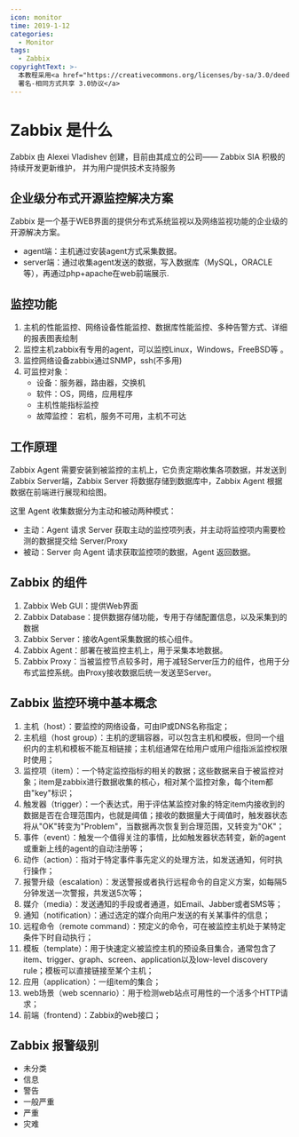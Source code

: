 ```yaml
---
icon: monitor
time: 2019-1-12
categories:
  - Monitor
tags:
  - Zabbix
copyrightText: >-
  本教程采用<a href="https://creativecommons.org/licenses/by-sa/3.0/deed.zh">知识共享
  署名-相同方式共享 3.0协议</a>
---
```


# Zabbix 是什么

Zabbix 由 Alexei Vladishev 创建，目前由其成立的公司—— Zabbix SIA 积极的持续开发更新维护， 并为用户提供技术支持服务

## 企业级分布式开源监控解决方案

Zabbix 是一个基于WEB界面的提供分布式系统监视以及网络监视功能的企业级的开源解决方案。

* agent端：主机通过安装agent方式采集数据。
* server端：通过收集agent发送的数据，写入数据库（MySQL，ORACLE等），再通过php+apache在web前端展示.

## 监控功能

1. 主机的性能监控、网络设备性能监控、数据库性能监控、多种告警方式、详细的报表图表绘制
2. 监控主机zabbix有专用的agent，可以监控Linux，Windows，FreeBSD等 。
3. 监控网络设备zabbix通过SNMP，ssh\(不多用\)
4. 可监控对象：
   * 设备：服务器，路由器，交换机
   * 软件：OS，网络，应用程序
   * 主机性能指标监控
   * 故障监控： 宕机，服务不可用，主机不可达

## 工作原理

Zabbix Agent 需要安装到被监控的主机上，它负责定期收集各项数据，并发送到 Zabbix Server端，Zabbix Server 将数据存储到数据库中，Zabbix Agent 根据数据在前端进行展现和绘图。

这里 Agent 收集数据分为主动和被动两种模式：

* 主动：Agent 请求 Server 获取主动的监控项列表，并主动将监控项内需要检测的数据提交给 Server/Proxy
* 被动：Server 向 Agent 请求获取监控项的数据，Agent 返回数据。

## Zabbix 的组件

1. Zabbix Web GUI：提供Web界面
2. Zabbix Database：提供数据存储功能，专用于存储配置信息，以及采集到的数据
3. Zabbix Server：接收Agent采集数据的核心组件。
4. Zabbix Agent：部署在被监控主机上，用于采集本地数据。
5. Zabbix Proxy：当被监控节点较多时，用于减轻Server压力的组件，也用于分布式监控系统。由Proxy接收数据后统一发送至Server。

## Zabbix 监控环境中基本概念

1. 主机（host）：要监控的网络设备，可由IP或DNS名称指定；
2. 主机组（host group）：主机的逻辑容器，可以包含主机和模板，但同一个组织内的主机和模板不能互相链接；主机组通常在给用户或用户组指派监控权限时使用；
3. 监控项（item）：一个特定监控指标的相关的数据；这些数据来自于被监控对象；item是zabbix进行数据收集的核心，相对某个监控对象，每个item都由"key"标识；
4. 触发器（trigger）：一个表达式，用于评估某监控对象的特定item内接收到的数据是否在合理范围内，也就是阈值；接收的数据量大于阈值时，触发器状态将从"OK"转变为"Problem"，当数据再次恢复到合理范围，又转变为"OK"；
5. 事件（event）：触发一个值得关注的事情，比如触发器状态转变，新的agent或重新上线的agent的自动注册等；
6. 动作（action）：指对于特定事件事先定义的处理方法，如发送通知，何时执行操作；
7. 报警升级（escalation）：发送警报或者执行远程命令的自定义方案，如每隔5分钟发送一次警报，共发送5次等；
8. 媒介（media）：发送通知的手段或者通道，如Email、Jabber或者SMS等；
9. 通知（notification）：通过选定的媒介向用户发送的有关某事件的信息；
10. 远程命令（remote command）：预定义的命令，可在被监控主机处于某特定条件下时自动执行；
11. 模板（template）：用于快速定义被监控主机的预设条目集合，通常包含了item、trigger、graph、screen、application以及low-level discovery rule；模板可以直接链接至某个主机；
12. 应用（application）：一组item的集合；
13. web场景（web scennario）：用于检测web站点可用性的一个活多个HTTP请求；
14. 前端（frontend）：Zabbix的web接口；

## Zabbix 报警级别

* 未分类
* 信息
* 警告
* 一般严重
* 严重
* 灾难


